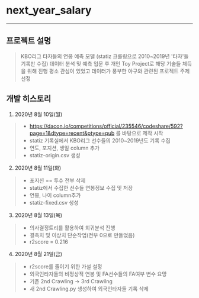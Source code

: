 # next_year_salary
--------------
## 프로젝트 설명
> KBO리그 타자들의 연봉 예측 모델 (statiz 크롤링으로 2010~2019년 '타자'들 기록만 수집)
> 데이터 분석 및 예측 입문 후 개인 Toy Project로 해당 기술들 체득을 위해 진행
> 평소 관심이 있었고 데이터가 풍부한 야구와 관련된 프로젝트 주제 선정

## 개발 히스토리
 1. 2020년 8월 10일(월)
 > + https://dacon.io/competitions/official/235546/codeshare/592?page=1&dtype=recent&ptype=pub 를 바탕으로 제작 시작
 > + statiz 기록실에서 KBO리그 선수들의 2010~2019년도 기록 수집
 > + 연도, 포지션, 생일 column 추가
 > + statiz-origin.csv 생성
 
 2. 2020년 8월 11일(화)
 > + 포지션 == 투수 전부 삭제
 > + statiz에서 수집한 선수들 연봉정보 수집 및 저장
 > + 연봉, 나이 column추가
 > + statiz-fixed.csv 생성
 
 3. 2020년 8월 13일(목)
 > + 의사결정트리를 활용하여 회귀분석 진행
 > + 결측치 및 이상치 단순작업(전부 0으로 만들었음)
 > + r2score = 0.216

 4. 2020년 8월 21일(금)
 > + r2score를 줄이기 위한 가설 설정
 > + 외국인타자들의 비정상적 연봉 및 FA선수들의 FA여부 변수 요망
 > + 기존 2nd Crawling -> 3rd Crawilng
 > + 새 2nd Crawling.py 생성하여 외국인타자들 기록 삭제

